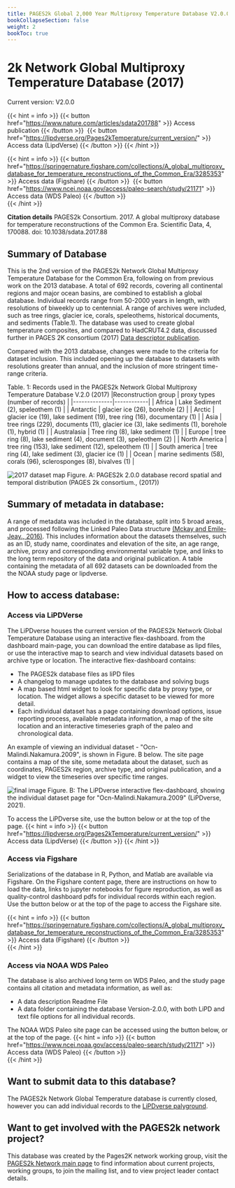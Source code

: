 ```yaml
---
title: PAGES2k Global 2,000 Year Multiproxy Temperature Database V2.0.0 (2017)
bookCollapseSection: false
weight: 2
bookToc: true
---
```

<!--more-->
# 2k Network Global Multiproxy Temperature Database (2017)

Current version: V2.0.0

{{< hint = info >}}
{{< button href="https://www.nature.com/articles/sdata201788" >}} 
Access publication {{< /button >}} &nbsp;{{< button href="https://lipdverse.org/Pages2kTemperature/current_version/" >}} 
Access data (LipdVerse) {{< /button >}} 
 {{< /hint >}} 
 
 {{< hint = info >}}
{{< button href="https://springernature.figshare.com/collections/A_global_multiproxy_database_for_temperature_reconstructions_of_the_Common_Era/3285353" >}} 
Access data (Figshare) {{< /button >}} &nbsp;{{< button href="https://www.ncei.noaa.gov/access/paleo-search/study/21171" >}} 
Access data (WDS Paleo) {{< /button >}}    
 {{< /hint >}} 

**Citation details**
PAGES2k Consortium. 2017. A global multiproxy database for temperature reconstructions of the Common Era. Scientific Data, 4, 170088. doi: 10.1038/sdata.2017.88

## Summary of Database 
 This is the 2nd version of the PAGES2k Network Global Multiproxy Temperature Database for the Common Era, following on from previous work on the 2013 database. A total of 692 records, covering all continental regions and major ocean basins, are combined to establish a global database. Individual records range from 50-2000 years in length, with resolutions of biweekly up to centennial. A range of archives were included, such as tree rings, glacier ice, corals, speleothems, historical documents, and sediments (Table.1). The database was used to create global temperature composites, and compared to HadCRUT4.2 data, discussed further in PAGES 2K consortium (2017) [Data descriptor publication](https://www.nature.com/articles/sdata201788). 
 
 Compared with the 2013 database, changes were made to the criteria for dataset inclusion. This included opening up the database to datasets with resolutions greater than annual, and the inclusion of more stringent time-range criteria. 

 Table. 1: Records used in the PAGES2k Network Global Multiproxy Temperature Database V.2.0 (2017)
|Reconstruction group | proxy types (number of records) |
|--------------|------------|
| Africa | Lake Sediment (2), speleothem (1) |
| Antarctic | glacier ice (26), borehole (2) |
| Arctic | glacier ice (19), lake sediment (19), tree ring (16), documentary (1) |
| Asia | tree rings (229), documents (11), glacier ice (3), lake sediments (1), borehole (1), hybrid (1) |
| Australasia | Tree ring (8), lake sediment (1) |
| Europe | tree ring (8), lake sediment (4), document (3), speleothem (2) |
| North America | tree ring (153), lake sediment (12), speleothem (1) |
| South america | tree ring (4), lake sediment (3), glacier ice (1) |
| Ocean | marine sediments (58), corals (96), sclerosponges (8), bivalves (1) |

 <img src="/docs/Phase 2 Databases/2k Network/Version_2_2017_files/2k_2017_dataset_map.png" alt="2017 dataset map" />
Figure. A: PAGES2k 2.0.0 database record spatial and temporal distribution (PAGES 2k consortium., (2017))

## Summary of metadata in database: 
A range of metadata was included in the database, split into 5 broad areas, and processed following the Linked Paleo Data structure [(Mckay and Emile-Jeay., 2016)](https://cp.copernicus.org/articles/12/1093/2016/cp-12-1093-2016-discussion.html#discussion). This includes information about the datasets themselves, such as an ID, study name, coordinates and elevation of the site, an age range, archive, proxy and corresponding environmental variable type,  and links to the long term repository of the data and original publication. A table containing the metadata of all 692 datasets can be downloaded from the the NOAA study page or lipdverse.

## How to access database:
### Access via LiPDVerse
The LiPDverse houses the current version of the PAGES2k Network Global Temperature Database using an interactive flex-dashboard. from the dashboard main-page, you can download the entire database as lipd files, or use the interactive map to search and view individual datasets based on archive type or location. The interactive flex-dashboard contains:
* The PAGES2k database files as liPD files
* A changelog to manage updates to the database and solving bugs
* A map based html widget to look for specific data by proxy type, or location. The widget allows a specific dataset to be viewed for more detail.
* Each individual dataset has a page containing download options, issue reporting process, available metadata information, a map of the site location and an interactive timeseries graph of the paleo and chronological data.

An example of viewing an individual dataset - "Ocn-Malindi.Nakamura.2009", is shown in Figure. B below. The site page contains a map of the site, some metadata about the dataset, such as coordinates, PAGES2k region, archive type, and original publication, and a widget to view the timeseries over specific time ranges. 

<img src= "/docs/Phase 2 Databases/2k Network/Version_2_2017_files/LiPD_data_vis_example.PNG" alt="final image" />
 Figure. B: The LiPDverse interactive flex-dashboard, showing the individual dataset page for "Ocn-Malindi.Nakamura.2009" (LiPDverse, 2021). 
 
 To access the LiPDverse site, use the button below or at the top of the page.
 {{< hint = info >}}
{{< button href="https://lipdverse.org/Pages2kTemperature/current_version/" >}} 
Access data (LipdVerse) {{< /button >}} 
 {{< /hint >}} 
### Access via Figshare
Serializations of the database in R, Python, and Matlab are available via Figshare. On the Figshare content page, there are instructions on how to load the data, links to jupyter notebooks for figure reproduction, as well as quality-control dashboard pdfs for individual records within each region. Use the button below or at the top of the page to access the Figshare site. 
 
 {{< hint = info >}}
{{< button href="https://springernature.figshare.com/collections/A_global_multiproxy_database_for_temperature_reconstructions_of_the_Common_Era/3285353" >}} 
Access data (Figshare) {{< /button >}}    
 {{< /hint >}} 

### Access via NOAA WDS Paleo
The database is also archived long term on WDS Paleo, and the study page contains all citation and metadata information, as well as:
- A data description Readme File
- A data folder containing the database Version-2.0.0, with both LiPD and text file options for all individual records. 

 The NOAA WDS Paleo site page can be accessed using the button below, or at the top of the page.
 {{< hint = info >}}
{{< button href="https://www.ncei.noaa.gov/access/paleo-search/study/21171" >}} 
Access data (WDS Paleo) {{< /button >}}    
 {{< /hint >}}
## Want to submit data to this database?

The PAGES2k Network Global Temperature database is currently closed, however you can add individual records to the [LiPDverse palyground](https://lipd.net/playground).

## Want to get involved with the PAGES2k network project?
This database was created by the Pages2K network working group, visit the [PAGES2k Network main page](https://pastglobalchanges.org/science/wg/2k-network/projects) to find information about current projects, working groups, to join the mailing list, and to view project leader contact details.

